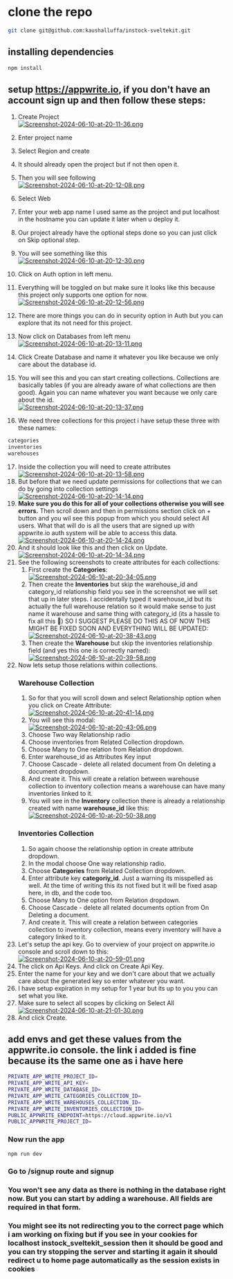 # clone the repo
```bash
git clone git@github.com:kaushalluffa/instock-sveltekit.git
```
## installing dependencies
```bash
npm install
```
## setup https://appwrite.io, if you don't have an account sign up and then follow these steps:

1. Create Project <br/>
[![Screenshot-2024-06-10-at-20-11-36.png](https://i.postimg.cc/9MdprL2F/Screenshot-2024-06-10-at-20-11-36.png)](https://postimg.cc/phd8SYyg)

2. Enter project name
3. Select Region and create
4. It should already open the project but if not then open it.
5. Then you will see following <br/>
[![Screenshot-2024-06-10-at-20-12-08.png](https://i.postimg.cc/V6Qgf33V/Screenshot-2024-06-10-at-20-12-08.png)](https://postimg.cc/mcjCV6ZY)
6. Select Web
7. Enter your web app name I used same as the project and put localhost in the hostname you can update it later when u deploy it.
8. Our project already have the optional steps done so you can just click on Skip optional step.
9. You will see something like this <br/>
[![Screenshot-2024-06-10-at-20-12-30.png](https://i.postimg.cc/qvFQYtQ0/Screenshot-2024-06-10-at-20-12-30.png)](https://postimg.cc/fVxxSR6g)
10. Click on Auth option in left menu.
11. Everything will be toggled on but make sure it looks like this because this project only supports one option for now. <br/>
[![Screenshot-2024-06-10-at-20-12-56.png](https://i.postimg.cc/ZqyjhTDN/Screenshot-2024-06-10-at-20-12-56.png)](https://postimg.cc/WDT0GPVp)
12. There are more things you can do in security option in Auth but you can explore that its not need for this project.
13. Now click on Databases from left menu <br/>
[![Screenshot-2024-06-10-at-20-13-11.png](https://i.postimg.cc/fRyBB7cB/Screenshot-2024-06-10-at-20-13-11.png)](https://postimg.cc/PCGWqwFw)
14. Click Create Database and name it whatever you like because we only care about the database id.
15. You will see this and you can start creating collections. Collections are basically tables (if you are already aware of what collections are then good). Again you can name whatever you want because we only care about the id. <br/>
[![Screenshot-2024-06-10-at-20-13-37.png](https://i.postimg.cc/HspS71VG/Screenshot-2024-06-10-at-20-13-37.png)](https://postimg.cc/SjvLw56V)
16. We need three collections for this project i have setup these three with these names:
```bash
categories
inventories
warehouses
```
17. Inside the collection you will need to create attributes <br/>
[![Screenshot-2024-06-10-at-20-13-58.png](https://i.postimg.cc/wT0wX4m1/Screenshot-2024-06-10-at-20-13-58.png)](https://postimg.cc/Vd091R4w)
18. But before that we need update permissions for collections that we can do by going into collection settings <br/>
[![Screenshot-2024-06-10-at-20-14-14.png](https://i.postimg.cc/BbCMwM7w/Screenshot-2024-06-10-at-20-14-14.png)](https://postimg.cc/ZvC8WFSr)
19. <b>Make sure you do this for all of your collections otherwise you will see errors.</b> Then scroll down and then in permissions section click on + button and you wil see this popup from which you should select All users. What that will do is all the users that are signed up with appwrite.io auth system will be able to access this data. <br/>
[![Screenshot-2024-06-10-at-20-14-24.png](https://i.postimg.cc/wx5fvjxc/Screenshot-2024-06-10-at-20-14-24.png)](https://postimg.cc/Hjx4vHyV)
20. And it should look like this and then click on Update. <br/>
[![Screenshot-2024-06-10-at-20-14-34.png](https://i.postimg.cc/QCDfbRmT/Screenshot-2024-06-10-at-20-14-34.png)](https://postimg.cc/G8MP3gZL)
21. See the following screenshots to create attributes for each collections:
    1.  First create the <b>Categories</b>: <br/>
[![Screenshot-2024-06-10-at-20-34-05.png](https://i.postimg.cc/MKCz24d8/Screenshot-2024-06-10-at-20-34-05.png)](https://postimg.cc/w7QCDwCW)
    1. Then create the <b>Inventories</b> but skip the warehouse_id and category_id relationship field you see in the screenshot we will set that up in later steps. I accidentally typed it warehouse_id but its actually the full warehouse relation so it would make sense to just name it warehouse and same thing with category_id (its a hassle to fix all this 🥲) SO I SUGGEST PLEASE DO THIS AS OF NOW THIS MIGHT BE FIXED SOON AND EVERYTHING WILL BE UPDATED:<br/>
[![Screenshot-2024-06-10-at-20-38-43.png](https://i.postimg.cc/1zPnP4JP/Screenshot-2024-06-10-at-20-38-43.png)](https://postimg.cc/zytXFzsP)
    1. Then create the <b>Warehouse</b> but skip the inventories relationship field (and yes this one is correctly named):<br/>
[![Screenshot-2024-06-10-at-20-39-58.png](https://i.postimg.cc/YqHhQvBF/Screenshot-2024-06-10-at-20-39-58.png)](https://postimg.cc/9zLmhFMX)
1.  Now lets setup those relations within collections. 
    ### Warehouse Collection
    1. So for that you will scroll down and select Relationship option when you click on Create Attribute:<br/>
[![Screenshot-2024-06-10-at-20-41-14.png](https://i.postimg.cc/7hLtRxpn/Screenshot-2024-06-10-at-20-41-14.png)](https://postimg.cc/62Dh2N68)
    1. You will see this modal:<br/>
[![Screenshot-2024-06-10-at-20-43-06.png](https://i.postimg.cc/ZRXjwrx4/Screenshot-2024-06-10-at-20-43-06.png)](https://postimg.cc/9RtGMwkn)
    1. Choose Two way Relationship radio
    2. Choose inventories from Related Collection dropdown.
    3. Choose Many to One relation from Relation dropdown.
    4. Enter warehouse_id as Attributes Key input
    5. Choose Cascade - delete all related document from On deleting a document dropdown.
    6. And create it. This will create a relation between warehouse collection to inventory collection means a warehouse can have many inventories linked to it.
    7. You will see in the <b>Inventory</b> collection there is already a relationship created with name <b>warehouse_id</b> like this:<br/>
[![Screenshot-2024-06-10-at-20-50-38.png](https://i.postimg.cc/Gp2KPcsF/Screenshot-2024-06-10-at-20-50-38.png)](https://postimg.cc/4YDpsRPy)
    ### Inventories Collection
    1. So again choose the relationship option in create attribute dropdown.
    2. In the modal choose One way relationship radio.
    3. Choose <b>Categories</b> from Related Collection dropdown.
    4. Enter attribute key <b>categoriy_id</b>. Just a warning its misspelled as well. At the time of writing this its not fixed but it will be fixed asap here, in db, and the code too.
    5. Choose Many to One option from Relation dropdown.
    6. Choose Cascade - delete all related documents option from On Deleting a document.
    7. And create it. This will create a relation between categories collection to inventory collection, means every inventory will have a category linked to it.
1.  Let's setup the api key. Go to overview of your project on appwrite.io console and scroll down to this:<br/>
[![Screenshot-2024-06-10-at-20-59-01.png](https://i.postimg.cc/Hs1zxrbK/Screenshot-2024-06-10-at-20-59-01.png)](https://postimg.cc/CdJkrLPH)
1.  The click on Api Keys. And click on Create Api Key.
2.  Enter the name for your key and we don't care about that we actually care about the generated key so enter whatever you want.
3.  I have setup expiration in my setup for 1 year but its up to you you can set what you like.
4.  Make sure to select all scopes by clicking on Select All<br/>
[![Screenshot-2024-06-10-at-21-01-30.png](https://i.postimg.cc/SxJHLXtr/Screenshot-2024-06-10-at-21-01-30.png)](https://postimg.cc/Wdc9T4VF)
1.  And click Create.
## add envs and get these values from the appwrite.io console. the link i added is fine because its the same one as i have here
```bash
PRIVATE_APP_WRITE_PROJECT_ID=
PRIVATE_APP_WRITE_API_KEY=
PRIVATE_APP_WRITE_DATABASE_ID=
PRIVATE_APP_WRITE_CATEGORIES_COLLECTION_ID=
PRIVATE_APP_WRITE_WAREHOUSES_COLLECTION_ID=
PRIVATE_APP_WRITE_INVENTORIES_COLLECTION_ID=
PUBLIC_APPWRITE_ENDPOINT=https://cloud.appwrite.io/v1
PUBLIC_APPWRITE_PROJECT_ID=
```
### Now run the app
```bash
npm run dev
```
### Go to /signup route and signup 
### You won't see any data as there is nothing in the database right now. But you can start by adding a warehouse. All fields are required in that form.
### You might see its not redirecting you to the correct page which i am working on fixing but if you see in your cookies for localhost instock_sveltekit_session then it should be good and you can try stopping the server and starting it again it should redirect u to home page automatically as the session exists in cookies